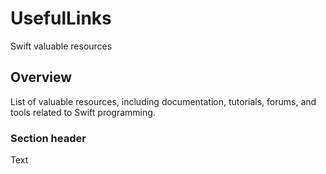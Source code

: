 # UsefulLinks

Swift valuable resources

## Overview

List of valuable resources, including documentation, tutorials, forums, and tools related to Swift programming.

### Section header

<!--@START_MENU_TOKEN@-->Text<!--@END_MENU_TOKEN@-->
